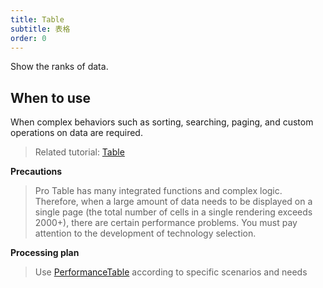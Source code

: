 ```yaml
---
title: Table
subtitle: 表格
order: 0
---
```


Show the ranks of data.

## When to use

When complex behaviors such as sorting, searching, paging, and custom operations on data are required.

> Related tutorial: [Table](/zh/tutorials/table-advance)

**Precautions**

> Pro Table has many integrated functions and complex logic. Therefore, when a large amount of data needs to be displayed on a single page (the total number of cells in a single rendering exceeds 2000+), there are certain performance problems. You must pay attention to the development of technology selection.

**Processing plan**

> Use [PerformanceTable](/zh/procmp/data-display/performance-table) according to specific scenarios and needs
